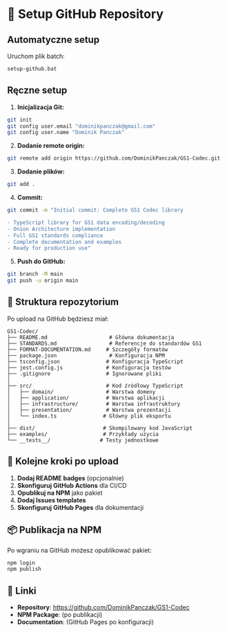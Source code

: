 # 🚀 Setup GitHub Repository

## Automatyczne setup

Uruchom plik batch:
```bash
setup-github.bat
```

## Ręczne setup

1. **Inicjalizacja Git:**
```bash
git init
git config user.email "dominikpanczak@gmail.com"
git config user.name "Dominik Panczak"
```

2. **Dodanie remote origin:**
```bash
git remote add origin https://github.com/DominikPanczak/GS1-Codec.git
```

3. **Dodanie plików:**
```bash
git add .
```

4. **Commit:**
```bash
git commit -m "Initial commit: Complete GS1 Codec library

- TypeScript library for GS1 data encoding/decoding
- Onion Architecture implementation
- Full GS1 standards compliance
- Complete documentation and examples
- Ready for production use"
```

5. **Push do GitHub:**
```bash
git branch -M main
git push -u origin main
```

## 📁 Struktura repozytorium

Po upload na GitHub będziesz miał:

```
GS1-Codec/
├── README.md                    # Główna dokumentacja
├── STANDARDS.md                 # Referencje do standardów GS1
├── FORMAT-DOCUMENTATION.md     # Szczegóły formatów
├── package.json                 # Konfiguracja NPM
├── tsconfig.json               # Konfiguracja TypeScript
├── jest.config.js              # Konfiguracja testów
├── .gitignore                  # Ignorowane pliki
│
├── src/                        # Kod źródłowy TypeScript
│   ├── domain/                 # Warstwa domeny
│   ├── application/            # Warstwa aplikacji
│   ├── infrastructure/         # Warstwa infrastruktury
│   ├── presentation/           # Warstwa prezentacji
│   └── index.ts               # Główny plik eksportu
│
├── dist/                      # Skompilowany kod JavaScript
├── examples/                  # Przykłady użycia
└── __tests__/                # Testy jednostkowe
```

## 🎯 Kolejne kroki po upload

1. **Dodaj README badges** (opcjonalnie)
2. **Skonfiguruj GitHub Actions** dla CI/CD
3. **Opublikuj na NPM** jako pakiet
4. **Dodaj Issues templates**
5. **Skonfiguruj GitHub Pages** dla dokumentacji

## 📦 Publikacja na NPM

Po wgraniu na GitHub możesz opublikować pakiet:

```bash
npm login
npm publish
```

## 🔗 Linki

- **Repository**: https://github.com/DominikPanczak/GS1-Codec
- **NPM Package**: (po publikacji)
- **Documentation**: (GitHub Pages po konfiguracji)